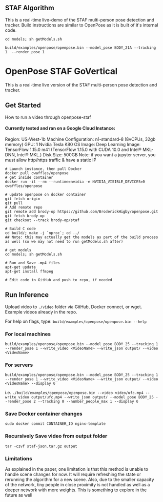 
## STAF Algorithm

This is a real-time live-demo of the STAF multi-person pose detection and tracker. Build instructions are similar to OpenPose as it is built of it's internal code.

`cd models; sh getModels.sh`

`build/examples/openpose/openpose.bin --model_pose BODY_21A --tracking 1  --render_pose 1`

# OpenPose STAF GoVertical

This is a real-time live version of the STAF multi-person pose detection and tracker.

## Get Started

How to run a video through openpose-staf

#### Currently tested and ran on a Google Cloud Instance:

Region: US-West-1b
Machine Configuration: n1-standard-8 (8vCPUs, 32gb memory)
GPU: 1 Nvidia Tesla K80
OS Image: Deep Learning Image: TensorFlow 1.15.0 m41 (TensorFlow 1.15.0 with CUDA 10.0 and Intel® MKL-DNN, Intel® MKL.)
Disk Size: 500GB
Note: if you want a jupyter server, you must allow http/https traffic & have a static IP

```
# Launch instance, then pull Docker
docker pull cwaffles/openpose
# get inside container
docker run -it --rm --runtime=nvidia -e NVIDIA_VISIBLE_DEVICES=0 cwaffles/openpose

# update openpose on docker container
git fetch origin
git pull
# Add remote repo
git remote add brody-op https://github.com/BroderickHigby/openpose.git
git fetch brody-op
git checkout --track brody-op/staf

# Build C code
cd build/; make -j `nproc`; cd ../
## Note: this may actually get the models as part of the build process as well (so we may not need to run getModels.sh after)

# get models
cd models; sh getModels.sh

# Run and Save .mp4 files
apt-get update
apt-get install ffmpeg

# Edit code in GitHub and push to repo, if needed
```

## Run Inference

Upload video to `./video` folder via GitHub, Docker connect, or wget. Example videos already in the repo.

For help on flags, type: `build/examples/openpose/openpose.bin --help`

### For local machines

`build/examples/openpose/openpose.bin --model_pose BODY_25 --tracking 1 --render_pose 1 --write_video <VideoName> --write_json output/ --video <VideoName>`

### For servers

`build/examples/openpose/openpose.bin --model_pose BODY_25 --tracking 1 --render_pose 1 --write_video <VideoName> --write_json output/ --video <VideoName> --display 0`

i.e.
`./build/examples/openpose/openpose.bin --video video/ufc.mp4 --write_video output/ufc.mp4 --write_json output/ --model_pose BODY_25 --render_pose 2 --tracking 0 --number_people_max 1 --display 0`

### Save Docker container changes

`sudo docker commit CONTAINER_ID nginx-template`

### Recursively Save video from output folder

`tar -czvf staf-json.tar.gz output`

### Limitations

As explained in the paper, one limitation is that this method is unable to handle scene changes for now. It will require refreshing the state or rerunning the algorithm for a new scene. Also, due to the smaller capacity of the network, tiny people in close proximity is not handled as well as a deeper network with more weights. This is something to explore in the future as well
